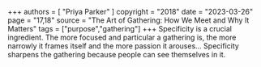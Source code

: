 +++
authors = [
  "Priya Parker"
]
copyright = "2018"
date = "2023-03-26"
page = "17,18"
source = "The Art of Gathering: How We Meet and Why It Matters"
tags = ["purpose","gathering"]
+++
Specificity is a crucial ingredient. The more focused and particular a gathering is, the more narrowly it frames itself and the more passion it arouses... Specificity sharpens the gathering because people can see themselves in it.
